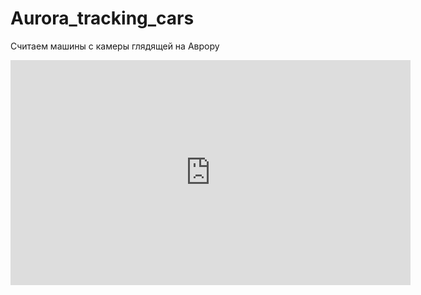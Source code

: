 # Aurora_tracking_cars
Считаем машины с камеры глядящей на Аврору

<div class="video-container">
    <iframe src="https://vk.com/video_ext.php?oid=-18901857&id=456254570&hash=57beb446a5eccafd" width="640" height="360" frameborder="0" allowfullscreen="1" allow="autoplay; encrypted-media; fullscreen; picture-in-picture"></iframe>
</div>
